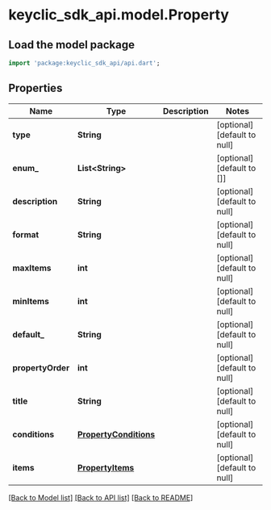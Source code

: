 # keyclic_sdk_api.model.Property

## Load the model package
```dart
import 'package:keyclic_sdk_api/api.dart';
```

## Properties
Name | Type | Description | Notes
------------ | ------------- | ------------- | -------------
**type** | **String** |  | [optional] [default to null]
**enum_** | **List&lt;String&gt;** |  | [optional] [default to []]
**description** | **String** |  | [optional] [default to null]
**format** | **String** |  | [optional] [default to null]
**maxItems** | **int** |  | [optional] [default to null]
**minItems** | **int** |  | [optional] [default to null]
**default_** | **String** |  | [optional] [default to null]
**propertyOrder** | **int** |  | [optional] [default to null]
**title** | **String** |  | [optional] [default to null]
**conditions** | [**PropertyConditions**](PropertyConditions.md) |  | [optional] [default to null]
**items** | [**PropertyItems**](PropertyItems.md) |  | [optional] [default to null]

[[Back to Model list]](../README.md#documentation-for-models) [[Back to API list]](../README.md#documentation-for-api-endpoints) [[Back to README]](../README.md)


